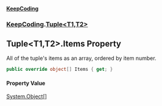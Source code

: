 #### [KeepCoding](index.md 'index')
### [KeepCoding](KeepCoding.md 'KeepCoding').[Tuple&lt;T1,T2&gt;](Tuple.T1.T2..md 'KeepCoding.Tuple&lt;T1,T2&gt;')
## Tuple&lt;T1,T2&gt;.Items Property
All of the tuple's items as an array, ordered by item number.  
```csharp
public override object[] Items { get; }
```
#### Property Value
[System.Object](https://docs.microsoft.com/en-us/dotnet/api/System.Object 'System.Object')[[]](https://docs.microsoft.com/en-us/dotnet/api/System.Array 'System.Array')
